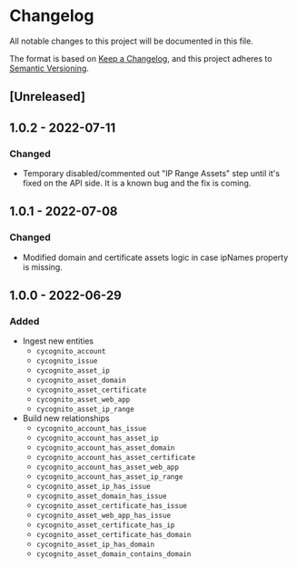 # Changelog

All notable changes to this project will be documented in this file.

The format is based on [Keep a Changelog](https://keepachangelog.com/en/1.0.0/),
and this project adheres to
[Semantic Versioning](https://semver.org/spec/v2.0.0.html).

## [Unreleased]

## 1.0.2 - 2022-07-11

### Changed

- Temporary disabled/commented out "IP Range Assets" step until it's fixed on
  the API side. It is a known bug and the fix is coming.

## 1.0.1 - 2022-07-08

### Changed

- Modified domain and certificate assets logic in case ipNames property is
  missing.

## 1.0.0 - 2022-06-29

### Added

- Ingest new entities
  - `cycognito_account`
  - `cycognito_issue`
  - `cycognito_asset_ip`
  - `cycognito_asset_domain`
  - `cycognito_asset_certificate`
  - `cycognito_asset_web_app`
  - `cycognito_asset_ip_range`
- Build new relationships
  - `cycognito_account_has_issue`
  - `cycognito_account_has_asset_ip`
  - `cycognito_account_has_asset_domain`
  - `cycognito_account_has_asset_certificate`
  - `cycognito_account_has_asset_web_app`
  - `cycognito_account_has_asset_ip_range`
  - `cycognito_asset_ip_has_issue`
  - `cycognito_asset_domain_has_issue`
  - `cycognito_asset_certificate_has_issue`
  - `cycognito_asset_web_app_has_issue`
  - `cycognito_asset_certificate_has_ip`
  - `cycognito_asset_certificate_has_domain`
  - `cycognito_asset_ip_has_domain`
  - `cycognito_asset_domain_contains_domain`

